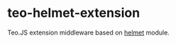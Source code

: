 # teo-helmet-extension
Teo.JS extension middleware based on [helmet](https://github.com/helmetjs/helmet) module.
